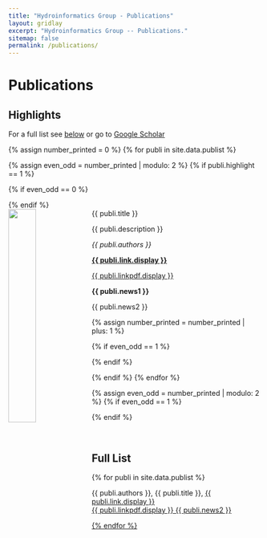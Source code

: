 ```yaml
---
title: "Hydroinformatics Group - Publications"
layout: gridlay
excerpt: "Hydroinformatics Group -- Publications."
sitemap: false
permalink: /publications/
---
```



# Publications

## Highlights

For a full list see [below](#full-list) or go to [Google Scholar](https://scholar.google.com/citations?sortby=pubdate&user=M9aKXDwAAAAJ)

{% assign number_printed = 0 %}
{% for publi in site.data.publist %}

{% assign even_odd = number_printed | modulo: 2 %}
{% if publi.highlight == 1 %}

{% if even_odd == 0 %}
<div class="row">
{% endif %}

<div class="col-sm-6 clearfix">
 <div class="well">
  <pubtit>{{ publi.title }}</pubtit>
  <img src="{{ site.url }}{{ site.baseurl }}/images/pubpic/{{ publi.image }}" class="img-responsive" width="33%" style="float: left" />
  <p>{{ publi.description }}</p>
  <p><em>{{ publi.authors }}</em></p>
  <p><strong><a href="{{ publi.link.url }}">{{ publi.link.display }}</a></strong></p>
  <p><a href="{{ publi.linkpdf.pdf }}">{{ publi.linkpdf.display }}</a></p>
  <p class="text-danger"><strong> {{ publi.news1 }}</strong></p>
  <p> {{ publi.news2 }}</p>
 </div>
</div>

{% assign number_printed = number_printed | plus: 1 %}

{% if even_odd == 1 %}
</div>
{% endif %}

{% endif %}
{% endfor %}

{% assign even_odd = number_printed | modulo: 2 %}
{% if even_odd == 1 %}
</div>
{% endif %}

<p> &nbsp; </p>


## Full List

{% for publi in site.data.publist %}

  {{ publi.authors }}, {{ publi.title }}, <a href="{{ publi.link.url }}">{{ publi.link.display }}</a> <br /> <a href="{{ publi.linkpdf.pdf }}">{{ publi.linkpdf.display }} {{ publi.news2 }}

{% endfor %}
